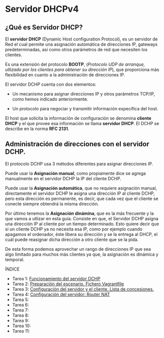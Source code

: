 # Servidor DHCPv4

## ¿Qué es Servidor DHCP?

El **servidor DHCP** (Dynamic Host configuration Protocol), es un servidor de Red el cual permite una asignación automática de direcciones IP, gateways predeterminadas, así como otros parámetros de red que necesiten los clientes. 

Es una extensión del protocolo **BOOTP**, (*Protocolo UDP de arranque, utlizado por los clientes para obtener su dirección IP*), que proporciona más flexibilidad en cuanto a la administración de direcciones IP. 

El servidor DCHP cuenta con dos elementos: 

* Un mecanismo para asignar direcciones IP y otros parámetros TCP/IP, como hemos indicado anteriormente.

* Un protocolo para negociar y transmitir información específica del host.

El host que solicita la información de configuración se denomina **cliente DHCP** y el que provee esa información se llama **servidor DHCP**. El DCHP se describe en la norma **RFC 2131**.

## Administración de direcciones con el servidor DCHP.

El protocolo DCHP usa 3 métodos diferentes para asignar direcciones IP. 

Puede usar la **Asignación manual**, como propiamente dice se agrega manualmente en el servidor DCHP la IP del cliente DCHP. 

Puede usar la **Asignación automática**, que no requiere asignación manual, directamente el servidor DCHP le asigna una dirección IP al cliente DCHP, pero esta dirección es permanente, es decir, que cada vez que el cliente se conecte siempre obtendrá la misma dirección. 

Por último tenemos la **Asignación dinámina**, que es la más frecuente y la que vamos a utlizar en esta guía. Consiste en que, el Servidor DCHP asigna una dirección IP al cliente por un tiempo determinado. Esto quiere decir que si un cliente DCHP ya no necesita esa IP, como por ejemplo cuando apagamos el ordenador, éste libera su dirección y se la entrega al DHCP, el cuál puede reasignar dicha dirección a otro cliente que se la pida.

De esta forma podemos aprovechar un rango de direcciones IP que sea algo limitado para muchos más clientes ya que, la asignación es dinámica y temporal.

ÍNDICE

* Tarea 1: [Funcionamiento del servidor DCHP](https://github.com/CeliaGMqrz/servidor_DHCPv4/blob/main/t1_funcionamiento.md)
* Tarea 2: [Preparación del escenario. Fichero Vagrantfile](https://github.com/CeliaGMqrz/servidor_DHCPv4/blob/main/t2_preparacion_escenario.md)
* Tarea 3: [Configuración del servidor y el cliente. Lista de concesiones.]()
* Tarea 4: [Configuración del servidor: Router NAT]()
* Tarea 5: []()
* Tarea 6: []()
* Tarea 7: []()
* Tarea 8: []()
* Tarea 9: []()
* Tarea 10: []()
* Tarea 11: []()